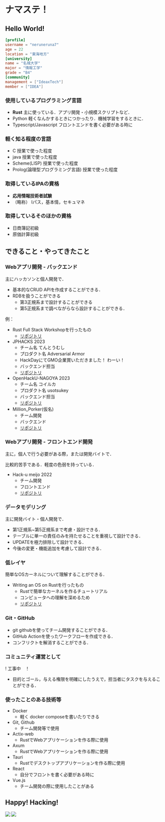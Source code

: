 # ナマステ！
## Hello World!

```toml
[profile]
username = "neruneruna7"
age = 22
location = "東海地方"
[university]
name = "名城大学"
major = "情報工学"
grade = "B4"
[community]
management = ["IdeaxTech"]
member = ["IDEA"]
```

### **使用しているプログラミング言語**
- **Rust** 主に使っている．アプリ開発・小規模スクリプトなど．
- Python 軽くなんかするときにつかったり．機械学習をするときに．
- Typescript/Javascript フロントエンドを書く必要がある時に

### 軽く知る程度の言語
- C 授業で使った程度
- java 授業で使った程度
- Scheme(LISP) 授業で使った程度
- Prolog(論理型プログラミング言語) 授業で使った程度

### 取得しているIPAの資格
- **応用情報技術者試験**
- （略称） Iパス，基本情，セキュマネ

### 取得しているそのほかの資格
- 日商簿記初級
- 原価計算初級
<!--
### 勉強した資格
- データベーススペシャリスト
- 情報処理安全確保支援士
-->

## できること・やってきたこと
### Webアプリ開発 - バックエンド
主にハッカソンと個人開発で．
- 基本的なCRUD APIを作成することができる．
- RDBを扱うことができる
  - 第3正規系まで設計することができる
  - 第5正規系まで調べながらなら設計することができる．

例：
- Rust Full Stack Workshopを行ったもの
    - [リポジトリ](https://github.com/neruneruna7/fullstack_workshop_rust)
- JPHACKS 2023
    - チーム名 てんとうむし
    - プロダクト名 Adversarial Armor
    - HackDayにてGMO企業賞いただきました！ わーい！
    - バックエンド担当
    - [リポジトリ](https://github.com/jphacks/NG_2303)
- OpenHackU-NAGOYA 2023
    - チーム名 コイルカ
    - プロダクト名 usotsukey
    - バックエンド担当
    - [リポジトリ](https://github.com/calloc134/HACKU-2023-codespaces)
- Million_Porker(仮名)
    - チーム開発
    - バックエンド
    - [リポジトリ](https://github.com/neruneruna7/hack_ideatech_2023)

### Webアプリ開発 - フロントエンド開発
主に，個人で行う必要がある際，または開発バイトで．

比較的苦手である．軽度の色弱を持っている．

- Hack-u meijo 2022
    - チーム開発
    - フロントエンド
    - [リポジトリ](https://github.com/YoshiYoshiPro/HACK_U_Meijo_2022)

### データモデリング
主に開発バイト・個人開発で．

- 第1正規系~第5正規系まで考慮・設計できる．
- テーブルに単一の責任のみを持たせることを重視して設計できる．
- UPDATEを極力排除して設計できる．
- 今後の変更・機能追加を考慮して設計できる．

### 低レイヤ
簡単なOSカーネルについて理解することができる．
- Writing an OS on Rustを行ったもの
    - Rustで簡単なカーネルを作るチュートリアル
    - コンピュータへの理解を深めるため
    - [リポジトリ](https://github.com/neruneruna7/wos_os_n71)

### Git・GitHub
- git githubを使ってチーム開発することができる．
- GitHub Actionを使ったワークフローを作成できる．
- コンフリクトを解消することができる．

### コミュニティ運営として
! 工事中　！
- 目的とゴール，与える権限を明確にしたうえで，担当者にタスクを与えることができる．

### 使ったことのある技術等
- Docker
    - 軽く docker composeを書いたりできる
- Git, Github
    - チーム開発等で使用
- Actix-web
    - RustでWebアプリケーションを作る際に使用
- Axum
    - RustでWebアプリケーションを作る際に使用 
- Tauri
    - Rustでデスクトップアプリケーションを作る際に使用
- React
    - 自分でフロントを書く必要がある時に
- Vue.js
    - チーム開発の際に使用したことがある


## Happy! Hacking!
<!-- トロフィー -->
<a href="https://github.com/anuraghazra/github-readme-stats">
  <img align="left" src="https://github-readme-stats.vercel.app/api?username=neruneruna7&count_private=true&show_icons=true" />
</a>

<a href="https://github.com/anuraghazra/github-readme-stats">
  <img align="left" src="https://github-readme-stats.vercel.app/api/top-langs/?username=neruneruna7" />
</a>
